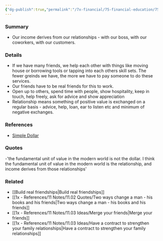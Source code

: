 ```yaml
---
{"dg-publish":true,"permalink":"/7x-financial/75-financial-education/75-01-financial-notes/build-good-relationships-and-real-friends/","title":"Build good relationships and real friends","created":"2023-08-27T13:45:12.438+03:00","updated":"2025-07-13T08:06:53.885+03:00"}
---
```



### Summary
- Our income derives from our relationships - with our boss, with our coworkers, with our customers.

### Details
- If we have many friends, we help each other with things like moving house or borrowing tools or tapping into each others skill sets. The fewer greinds we have, the more we have to pay someone to do these services.
- Our friends have to be real friends for this to work.
- Open up to others, spend time with people, show hospitality, keep in touch, help freely, ask for advice and show appreciation
- Relationship means something of positive value is exchanged on a regular basis - advice, help, loan, ear to listen etc and minimum of negative exchanges.

### References
- [Simple Dollar](https://web.archive.org/web/20110902020254/http://www.thesimpledollar.com/)

### Quotes
-'the fundamental unit of value in the modern world is not the dollar. I think the fundamental unit of value in the modern world is the relationship, and income derives from those relationships'

### Related
- [[Build real friendships\|Build real friendships]]
- [[1x - References/11 Notes/11.02 Quotes/Two ways change a man - his books and his friends\|Two ways change a man - his books and his friends]]
- [[1x - References/11 Notes/11.03 Ideas/Merge your friends\|Merge your friends]]
- [[1x - References/11 Notes/11.03 Ideas/Have a contract to strengthen your family relationships\|Have a contract to strengthen your family relationships]]
